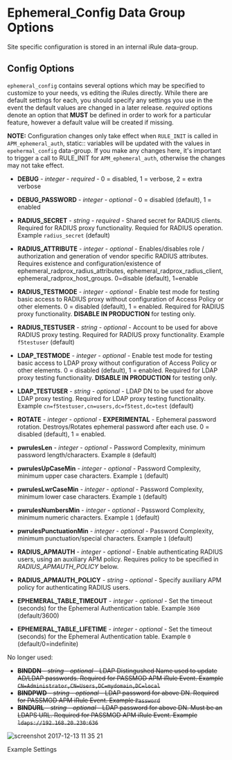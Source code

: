 # Ephemeral_Config Data Group Options

Site specific configuration is stored in an internal iRule data-group.

## Config Options

`ephemeral_config` contains several options which may be specified to customize to your needs, vs editing the iRules directly. While there are default settings for each, you should specify any settings you use in the event the default values are changed in a later release. _required_ options denote an option that **MUST** be defined in order to work for a particular feature, however a default value will be created if missing.

**NOTE:** Configuration changes only take effect when `RULE_INIT` is called in `APM_ephemeral_auth`, static:: variables will be updated with the values in `epehermal_config` data-group. If you make any changes here, it's important to trigger a call to RULE_INIT for `APM_ephemeral_auth`, otherwise the changes may not take effect.

* **DEBUG** - _integer_ - _required_ - 0 = disabled, 1 = verbose, 2 = extra verbose
* **DEBUG_PASSWORD** - _integer_ - _optional_ - 0 = disabled (default), 1 = enabled
* **RADIUS_SECRET** - _string_ - _required_ - Shared secret for RADIUS clients. Required for RADIUS proxy functionality. Requied for RADIUS operation. Example `radius_secret` (default)
* **RADIUS_ATTRIBUTE** - _integer_ - _optional_ - Enables/disables role / authorization and generation of vendor specific RADIUS attributes. Requires existence and configuration/existence of ephemeral_radprox_radius_attributes, ephemeral_radprox_radius_client, ephemeral_radprox_host_groups. 0=disable (default), 1=enable
* **RADIUS_TESTMODE** - _integer_ - _optional_ - Enable test mode for testing basic access to RADIUS proxy without configuration of Access Policy or other elements. 0 = disabled (default), 1 = enabled. Required for RADIUS proxy functionality. **DISABLE IN PRODUCTION** for testing only.
* **RADIUS_TESTUSER** - _string_ - _optional_ - Account to be used for above RADIUS proxy testing. Required for RADIUS proxy functionality. Example `f5testuser` (default)
* **LDAP_TESTMODE** - _integer_ - _optional_ - Enable test mode for testing basic access to LDAP proxy without configuration of Access Policy or other elements. 0 = disabled (default), 1 = enabled. Required for LDAP proxy testing functionality. **DISABLE IN PRODUCTION** for testing only.
* **LDAP_TESTUSER** - _string_ - _optional_ - LDAP DN to be used for above LDAP proxy testing. Required for LDAP proxy testing functionality. Example `cn=f5testuser,cn=users,dc=f5test,dc=test` (default)

* **ROTATE** - _integer_ - _optional_ - **EXPERIMENTAL** - Ephemeral password rotation. Destroys/Rotates ephemeral password after each use. 0 = disabled (default), 1 = enabled.
* **pwrulesLen** - _integer_ - _optional_ - Password Complexity, minimum password length/characters. Example `8` (default)
* **pwrulesUpCaseMin** - _integer_ - _optional_ - Password Complexity, minimum upper case characters. Example `1` (default)
* **pwrulesLwrCaseMin** - _integer_ - _optional_ - Password Complexity, minimum lower case characters. Example `1` (default)
* **pwrulesNumbersMin** - _integer_ - _optional_ - Password Complexity, minimum numeric characters. Example `1` (default)
* **pwrulesPunctuationMin** - _integer_ - _optional_ - Password Complexity, minimum punctuation/special characters. Example `1` (default)

* **RADIUS_APMAUTH** - _integer_ - _optional_ - Enable authenticating RADIUS users, using an auxiliary APM policy. Requires policy to be specified in _RADIUS_APMAUTH_POLICY_ below.
* **RADIUS_APMAUTH_POLICY** - _string_ - _optional_ - Specify auxiliary APM policy for authenticating RADIUS users.

* **EPHEMERAL_TABLE_TIMEOUT** - _integer_ - _optional_ - Set the timeout (seconds) for the Ephemeral Authentication table. Example `3600` (default/3600)
* **EPHEMERAL_TABLE_LIFETIME** - _integer_ - _optional_ - Set the timeout (seconds) for the Ephemeral Authentication table. Example `0` (default/0=indefinite)

No longer used:
* ~~**BINDDN** - _string_ - _optional_ - LDAP Distingushed Name used to update AD/LDAP passwords. Required for PASSMOD APM iRule Event. Example `CN=Administrator,CN=Users,DC=mydomain,DC=local`~~
* ~~**BINDPWD** - _string_ - _optional_ - LDAP password for above DN. Required for PASSMOD APM iRule Event. Example `Password`~~
* ~~**BINDURL** - _string_ - _optional_ - LDAP password for above DN. Must be an LDAPS URL. Required for PASSMOD APM iRule Event. Example `ldaps://192.168.20.230:636`~~


![screenshot 2017-12-13 11 35 21](https://user-images.githubusercontent.com/1668075/33950217-de901df6-dff9-11e7-9876-49a7fd2f5ad6.png)

Example Settings
